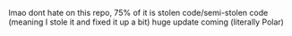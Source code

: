 lmao dont hate on this repo, 75% of it is stolen code/semi-stolen code (meaning I stole it and fixed it up a bit)
huge update coming (literally Polar)
